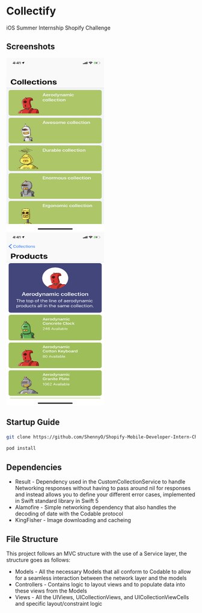 # Collectify
iOS Summer Internship Shopify Challenge

## Screenshots
<img src="Collections.png" width ="260" height="460"> <img src="Products.png" width ="260" height="460">

## Startup Guide

```bash
git clone https://github.com/ShennyO/Shopify-Mobile-Developer-Intern-Challenge---Summer-2019.git
```

```bash
pod install
```

## Dependencies
* Result - Dependency used in the CustomCollectionService to handle Networking responses without having to pass around nil for responses and instead allows you to define your different error cases, implemented in Swift standard library in Swift 5
* Alamofire - Simple networking dependency that also handles the decoding of date with the Codable protocol
* KingFisher - Image downloading and cacheing

## File Structure
This project follows an MVC structure with the use of a Service layer, the structure goes as follows: 

* Models - All the necessary Models that all conform to Codable to allow for a seamless interaction between the network layer and the models
* Controllers - Contains logic to layout views and to populate data into these views from the Models
* Views - All the UIViews, UICollectionViews, and UICollectionViewCells and specific layout/constraint logic

